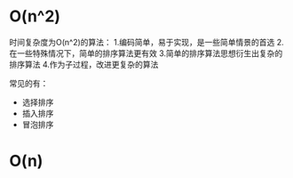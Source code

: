 # O(n^2)

时间复杂度为O(n^2)的算法：
1.编码简单，易于实现，是一些简单情景的首选
2.在一些特殊情况下，简单的排序算法更有效
3.简单的排序算法思想衍生出复杂的排序算法
4.作为子过程，改进更复杂的算法

常见的有：

* 选择排序
* 插入排序
* 冒泡排序



# O(n)

